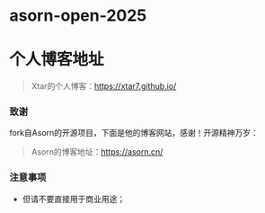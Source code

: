 # asorn-open-2025
# 个人博客地址
>Xtar的个人博客：https://xtar7.github.io/


### 致谢

fork自Asorn的开源项目，下面是他的博客网站，感谢！开源精神万岁：

> Asorn的博客地址：https://asorn.cn/


### 注意事项
- 但请不要直接用于商业用途；
